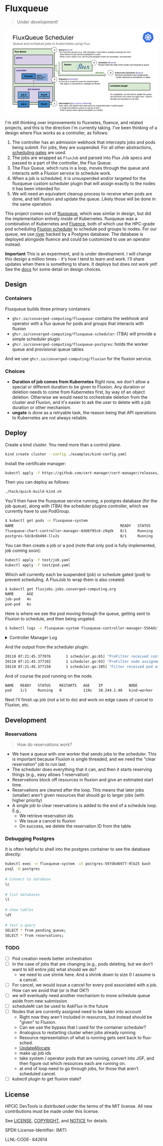 # Fluxqueue

> Under development!

![img/fluxqueue.png](img/fluxqueue.png)

I'm still thinking over improvements to fluxnetes, fluence, and related projects, and this is the direction I'm currently taking. I've been thinking of a design where Flux works as a controller, as follows:

1. The controller has an admission webhook that intercepts jobs and pods being submit. For jobs, they are suspended. For all other abstractions, [scheduling gates](https://kubernetes.io/blog/2022/12/26/pod-scheduling-readiness-alpha/) are used.
2. The jobs are wrapped as `FluxJob` and parsed into Flux Job specs and passed to a part of the controller, the Flux Queue.
3. The Flux Queue, which runs in a loop, moves through the queue and interacts with a Fluxion service to schedule work.
4. When a job is scheduled, it is unsuspended and/or targeted for the fluxqueue custom scheduler plugin that will assign exactly to the nodes it has been intended for.
5. We will need an equivalent cleanup process to receive when pods are done, and tell fluxion and update the queue. Likely those will be done in the same operation.

This project comes out of [fluxqueue](https://github.com/converged-computing/fluxqueue), which was similar in design, but did the implementation entirely inside of Kubernetes. fluxqueue was a combination of Kubernetes and [Fluence](https://github.com/flux-framework/flux-k8s), both of which use the HPC-grade pod scheduling [Fluxion scheduler](https://github.com/flux-framework/flux-sched) to schedule pod groups to nodes. For our queue, we use [river](https://riverqueue.com/docs) backed by a Postgres database. The database is deployed alongside fluence and could be customized to use an operator instead.

**Important** This is an experiment, and is under development. I will change this design a million times - it's how I tend to learn and work. I'll share updates when there is something to share. It deploys but does not work yet!
See the [docs](docs) for some detail on design choices.

## Design

### Containers

Fluxqueue builds three primary containers:

 - `ghcr.io/converged-computing/fluxqueue`: contains the webhook and operator with a flux queue for pods and groups that interacts with fluxion
 - `ghcr.io/converged-computing/fluxqueue-scheduler`: (TBA) will provide a simple scheduler plugin
 - `ghcr.io/converged-computing/fluxqueue-postgres`: holds the worker queue and provisional queue tables

And we use `ghcr.io/converged-computing/fluxion` for the fluxion service.

### Choices

- **Duration of job comes from Kubernetes** Right now, we don't allow a special or different duration to be given to Fluxion. Any duration or deletion needs to come from Kubernetes first, by way of an object deletion. Otherwise we would need to orchestrate deletion from the cluster and Fluxion, and it's easier to ask the user to delete with a job duration or other mechanism.
- **ungate** is done as a retryable task, the reason being that API operations to Kubernetes are not always reliable.

## Deploy

Create a kind cluster. You need more than a control plane.

```bash
kind create cluster --config ./examples/kind-config.yaml
```

Install the certificate manager:

```bash
kubectl apply -f https://github.com/cert-manager/cert-manager/releases/download/v1.13.1/cert-manager.yaml
```

Then you can deploy as follows:

```bash
./hack/quick-build-kind.sh
```

You'll then have the fluxqueue service running, a postgres database (for the job queue), along with (TBA) the scheduler plugins controller, which we
currently have to use PodGroup.

```bash
$ kubectl get pods -n fluxqueue-system
NAME                                                 READY   STATUS    RESTARTS   AGE
fluxqueue-chart-controller-manager-6dd6f95c6-z9qdk   0/1     Running   0          9s
postgres-5dc8c6b49d-llv2s                            0/1     Running   0          9s
```

You can then create a job or a pod (note that only pod is fully implemented, job coming soon):

```bash
kubectl apply -f test/job.yaml
kubectl apply -f test/pod.yaml
```

Which will currently each be suspended (job) or schedule gated (pod) to prevent scheduling. A FluxJob to wrap them is also created:

```bash
$ kubectl get fluxjobs.jobs.converged-computing.org 
NAME      AGE
job-pod   4s
pod-pod   6s
```

Here is where we see the pod moving through the queue, getting sent to Fluxion to schedule, and then being ungated.

```bash
$ kubectl logs -n fluxqueue-system fluxqueue-controller-manager-5564dc7c9-4fjkx 
```

<details>

<summary> Controller Manager Log </summary>

```console
2025/01/10 07:21:03 🦩️ starting client (127.0.0.1:4242)...
Number nodes  2
Skipping control plane node  kind-control-plane

📦️ kind-worker
      allocated cpu: 1
      available cpu: 15
      allocated mem: 1193279488
      available mem: 61682343936
       running pods: 8

2025-01-10T07:21:03Z    INFO    fluxqueue       match policy    {"Policy": "lonode"}
2025-01-10T07:21:03Z    INFO    fluxqueue       ⭐️ Init cluster status  {"Status": "INIT_SUCCESS"}
2025-01-10T07:21:03Z    INFO    controller-runtime.webhook      Registering webhook     {"path": "/mutate-v1-sidecar"}
2025-01-10T07:21:03Z    INFO    setup   starting manager
2025-01-10T07:21:03Z    INFO    controller-runtime.metrics      Starting metrics server
2025-01-10T07:21:03Z    INFO    setup   disabling http/2
2025-01-10T07:21:03Z    INFO    controller-runtime.webhook      Starting webhook server
2025-01-10T07:21:03Z    INFO    setup   disabling http/2
2025-01-10T07:21:03Z    INFO    starting server {"name": "health probe", "addr": "[::]:8081"}
2025-01-10T07:21:03Z    INFO    controller-runtime.certwatcher  Updated current TLS certificate
2025-01-10T07:21:03Z    INFO    controller-runtime.webhook      Serving webhook server  {"host": "", "port": 9443}
2025-01-10T07:21:03Z    INFO    controller-runtime.certwatcher  Starting certificate watcher
I0110 07:21:03.973120       1 leaderelection.go:254] attempting to acquire leader lease fluxqueue-system/b321c34b.converged-computing.org...
2025-01-10T07:21:04Z    INFO    controller-runtime.metrics      Serving metrics server  {"bindAddress": ":8443", "secure": true}
I0110 07:21:20.494678       1 leaderelection.go:268] successfully acquired lease fluxqueue-system/b321c34b.converged-computing.org
2025-01-10T07:21:20Z    DEBUG   events  fluxqueue-controller-manager-5564dc7c9-4fjkx_20ecc1fb-82f4-45d5-b074-3a6f9fc8ad6e became leader     {"type": "Normal", "object": {"kind":"Lease","namespace":"fluxqueue-system","name":"b321c34b.converged-computing.org","uid":"b4bd2847-851a-44d1-976f-757f50d4ad4b","apiVersion":"coordination.k8s.io/v1","resourceVersion":"21215"}, "reason": "LeaderElection"}
2025-01-10T07:21:20Z    INFO    Starting EventSource    {"controller": "fluxjob", "controllerGroup": "jobs.converged-computing.org", "controllerKind": "FluxJob", "source": "kind source: *v1alpha1.FluxJob"}
2025-01-10T07:21:20Z    INFO    Starting Controller     {"controller": "fluxjob", "controllerGroup": "jobs.converged-computing.org", "controllerKind": "FluxJob"}
2025-01-10T07:21:20Z    INFO    Starting workers        {"controller": "fluxjob", "controllerGroup": "jobs.converged-computing.org", "controllerKind": "FluxJob", "worker count": 1}
2025-01-10T07:21:45Z    INFO    webhook Enqueue pod     {"Name": "pod", "Namespace": "default"}
2025-01-10T07:21:45Z    INFO    webhook received pod and added gate     {"Name": "pod"}
2025-01-10T07:21:45Z    INFO    submit  Creating flux job       {"Namespace": "default", "Name": "pod-pod"}
2025-01-10T07:21:45Z    INFO    submit  Created flux job        {"Namespace": "default", "Name": "pod-pod"}
2025-01-10T07:21:45Z    INFO    fluxqueue       🌀 Event received by FluxJob controller!
2025-01-10T07:21:45Z    INFO    fluxqueue       Request:        {"req": {"name":"pod-pod","namespace":"default"}}
2025-01-10T07:21:45Z    INFO    fluxqueue       Found FluxJob   {"Name": "pod-pod", "Namespace": "default", "Status": ""}
2025-01-10T07:21:45Z    INFO    fluxqueue       Preparing to submit FluxJob     {"Namespace": "default", "Name": "pod-pod"}
2025-01-10T07:21:45Z    INFO    webhook Admission or new or seen pod success.
false
2025-01-10T07:21:45Z    INFO    fluxqueue       Enqueue for job was successful  {"Namespace": "default", "Name": "pod-pod"}
2025-01-10T07:21:45Z    INFO    fluxqueue       Job was added to pending        {"Namespace": "default", "Name": "pod-pod"}
I0110 07:21:45.357258       1 queue.go:277] [0xc000766330]
2025-01-10T07:21:45Z    INFO    worker  [WORK] Asking Fluxion running for job   {"Namespace": "default", "Name": "pod", "Args": {"jobspec":"attributes:\n  system: {}\nresources:\n- count: 1\n  type: node\n  with:\n  - count: 1\n    label: pod\n    type: slot\n    with:\n    - count: 1\n      type: core\ntasks:\n- command:\n  - echo\n  - default\n  - pod\n  count:\n    per_slot: 1\n  slot: pod\nversion: 1\n","object":null,"name":"pod","namespace":"default","flux_job_name":"pod-pod","type":"0","reservation":0,"duration":0,"size":1,"nodes":""}}
2025/01/10 07:21:45 🦩️ starting client (127.0.0.1:4242)...
attributes:
  system: {}
resources:
- count: 1
  type: node
  with:
  - count: 1
    label: pod
    type: slot
    with:
    - count: 1
      type: core
tasks:
- command:
  - echo
  - default
  - pod
  count:
    per_slot: 1
  slot: pod
version: 1

allocation:"{\"graph\": {\"nodes\": [{\"id\": \"3\", \"metadata\": {\"type\": \"core\", \"id\": 0, \"rank\": -1, \"exclusive\": true, \"paths\": {\"containment\": \"/cluster0/0/kind-worker1/core0\"}}}, {\"id\": \"2\", \"metadata\": {\"type\": \"node\", \"basename\": \"kind-worker\", \"id\": 1, \"rank\": -1, \"paths\": {\"containment\": \"/cluster0/0/kind-worker1\"}}}, {\"id\": \"1\", \"metadata\": {\"type\": \"subnet\", \"basename\": \"\", \"id\": 0, \"rank\": -1, \"paths\": {\"containment\": \"/cluster0/0\"}}}, {\"id\": \"0\", \"metadata\": {\"type\": \"cluster\", \"id\": 1, \"rank\": -1, \"paths\": {\"containment\": \"/cluster0\"}}}], \"edges\": [{\"source\": \"2\", \"target\": \"3\"}, {\"source\": \"1\", \"target\": \"2\"}, {\"source\": \"0\", \"target\": \"1\"}]}}\n" jobid:1 overhead:0.0003170967
2025-01-10T07:21:45Z    INFO    worker  Parsing fluxion nodes   {"Nodes": [{"id":"3","metadata":{"type":"core","id":0,"rank":-1,"basename":"","exclusive":true,"paths":{"containment":"/cluster0/0/kind-worker1/core0"}}},{"id":"2","metadata":{"type":"node","id":1,"rank":-1,"basename":"kind-worker","exclusive":false,"paths":{"containment":"/cluster0/0/kind-worker1"}}},{"id":"1","metadata":{"type":"subnet","id":0,"rank":-1,"basename":"","exclusive":false,"paths":{"containment":"/cluster0/0"}}},{"id":"0","metadata":{"type":"cluster","id":1,"rank":-1,"basename":"","exclusive":false,"paths":{"containment":"/cluster0"}}}]}
2025-01-10T07:21:45Z    INFO    worker  Allocation response     {"Nodes": ["kind-worker"]}
2025-01-10T07:21:45Z    INFO    fluxqueue       Updated FluxJob {"Name": "pod-pod", "Namespace": "default", "Status": "statusSubmit"}
2025-01-10T07:21:45Z    INFO    fluxqueue       🌀 Event received by FluxJob controller!
2025-01-10T07:21:45Z    INFO    fluxqueue       Request:        {"req": {"name":"pod-pod","namespace":"default"}}
2025-01-10T07:21:45Z    INFO    fluxqueue       Found FluxJob   {"Name": "pod-pod", "Namespace": "default", "Status": "statusSubmit"}
{"metadata": {"labels": {"fluxqueue/fluxion-nodes": "kind-worker"}}}
2025-01-10T07:21:45Z    INFO    webhook Enqueue pod     {"Name": "pod", "Namespace": "default"}
2025-01-10T07:21:45Z    INFO    webhook Admission or new or seen pod success.
2025-01-10T07:21:45Z    INFO    webhook Enqueue pod     {"Name": "pod", "Namespace": "default"}
2025-01-10T07:21:45Z    INFO    webhook Admission or new or seen pod success.
2025-01-10T07:21:45Z    INFO    worker  Success ungating pod    {"Namespace": "default", "Name": "pod"}
2025-01-10T07:21:45Z    INFO    worker  [WORK] nodes allocated for job  {"JobId": 1, "Nodes": ["kind-worker"], "Namespace": "default", "Name": "pod"}
```

</details>


And the output from the scheduler plugin:

```bash
I0110 07:21:45.377076       1 scheduler.go:65] "PreFilter received contender pod" pod="default/pod"
I0110 07:21:45.377102       1 scheduler.go:93] "PreFilter node assignment" pod="default/pod" node="kind-worker"
I0110 07:21:45.377158       1 scheduler.go:105] "Filter received pod assignment" pod="default/pod" node="kind-worker"
```

And of course the pod running on the node.

```bash
NAME   READY   STATUS    RESTARTS   AGE    IP            NODE          NOMINATED NODE   READINESS GATES
pod    1/1     Running   0          119s   10.244.1.40   kind-worker   <none>           <none>
```

Next I'll finish up job (not a lot to do) and work on edge cases of cancel to Fluxion, etc.

## Development

### Reservations

> How do reservations work?

 - We have a queue with one worker that sends jobs to the scheduler. This is important because Fluxion is single threaded, and we need the "clear reservation" job to run last.
 - The scheduler does everything that it can, and then it starts reserving things (e.g., easy allows 1 reservation)
 - Reservations block off resources in fluxion and give an estimated start time.
 - Reservations are cleared after the loop. This means that later jobs (smaller) aren't given resources that should go to larger jobs (with higher priority)
 - A single job to clear reservations is added to the end of a schedule loop. E.g.,
   - We retrieve reservation ids
   - We issue a cancel to fluxion
   - On success, we delete the reservation ID from the table


### Debugging Postgres

It is often helpful to shell into the postgres container to see the database directly:

```bash
kubectl exec -n fluxqueue-system -it postgres-597db46977-9lb25 bash
psql -U postgres

# Connect to database 
\c

# list databases
\l

# show tables
\dt

# test a query
SELECT * from pending_queue;
SELECT * from reservations;
```

### TODO

- [ ] Pod creation needs better orchestration
- [ ] In the case of jobs that are changing (e.g., pods deleting, but we don't want to kill entire job) what should we do?
  - we need to use shrink here. And a shrink down to size 0 I assume is a cancel.
- [ ] For cancel, we would issue a cancel for every pod associated with a job. How can we avoid that (or is that OK?)
- [ ] we will eventually need another mechanism to move schedule queue aside from new submission
- [ ] scheduleAt can be used to AskFlux in the future
- [ ] Nodes that are currently assigned need to be taken into account
   - Right now they aren't included in resources, but instead should be "given" to Fluxion.
   - Can we use the bypass that I used for the container scheduler?
   - Analogous to restarting cluster when jobs already running
   - Resource representation of what is running gets sent back to flux-sched.
   - [UpdateAllocate](https://github.com/flux-framework/fluxion-go/blob/bbe5b38ff747eba76e4eda8205a7bfba5f6aee82/pkg/fluxcli/reapi_cli.go#L206) 
   - make up job ids
   - take system / operator pods that are running, convert into JGF, and then figure out which resources each are running on. 
   - at end of loop need to go through jobs, for those that aren't scheduled cancel.
- [ ] kubectl plugin to get fluxion state?

## License

HPCIC DevTools is distributed under the terms of the MIT license.
All new contributions must be made under this license.

See [LICENSE](https://github.com/converged-computing/cloud-select/blob/main/LICENSE),
[COPYRIGHT](https://github.com/converged-computing/cloud-select/blob/main/COPYRIGHT), and
[NOTICE](https://github.com/converged-computing/cloud-select/blob/main/NOTICE) for details.

SPDX-License-Identifier: (MIT)

LLNL-CODE- 842614
